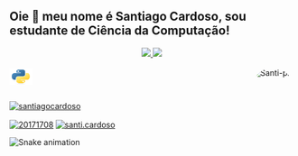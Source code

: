 ## Oie 👋 meu nome é Santiago Cardoso, sou estudante de Ciência da Computação!
<div align="center">
  <a href="https://github.com/santiagocardoso">
  <img height="180em" src="https://github-readme-stats.vercel.app/api?username=santiagocardoso&show_icons=true&theme=dracula&include_all_commits=true&count_private=true"/>
  <img height="180em" src="https://github-readme-stats.vercel.app/api/top-langs/?username=santiagocardoso&layout=compact&langs_count=7&theme=dracula"/>
</div>
<div style="display: inline_block"><br>
  <img align="center" alt="Rafa-Python" height="30" width="40" src="https://raw.githubusercontent.com/devicons/devicon/master/icons/python/python-original.svg">
  <img align="right" alt="Santi-pic" height="150" style="border-radius:50px;" src="https://images-ext-1.discordapp.net/external/OBdZDdclbvv7pAXgRq-5ZYiZ9Yywb4krhgnPRGFgZd4/https/i.picasion.com/pic92/bfb7c3b4fbd3fec7c4dd85cef1c1efde.gif">
</div>
  
  ##
  
  <p align="left"> <img src="https://komarev.com/ghpvc/?username=santiagocardoso&label=Profile%20views&color=0e75b6&style=flat" alt="santiagocardoso" /> </p>

<p align="left">
<a href="https://stackoverflow.com/users/20171708" target="blank"><img align="center" src="https://raw.githubusercontent.com/rahuldkjain/github-profile-readme-generator/master/src/images/icons/Social/stack-overflow.svg" alt="20171708" height="30" width="40" /></a>
<a href="https://codeforces.com/profile/santi.cardoso" target="blank"><img align="center" src="https://raw.githubusercontent.com/rahuldkjain/github-profile-readme-generator/master/src/images/icons/Social/codeforces.svg" alt="santi.cardoso" height="30" width="40" /></a>
</p>
 
<div> 
 
  ![Snake animation](https://github.com/santiagocardoso/santiagocardoso/blob/output/github-contribution-grid-snake.svg)
 
</div>
